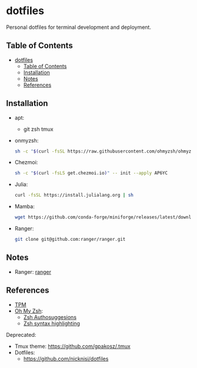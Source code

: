 # dotfiles

Personal dotfiles for terminal development and deployment.

## Table of Contents

- [dotfiles](#dotfiles)
  - [Table of Contents](#table-of-contents)
  - [Installation](#installation)
  - [Notes](#notes)
  - [References](#references)

## Installation

- apt:
  - git zsh tmux
- onmyzsh:

    ```sh
    sh -c "$(curl -fsSL https://raw.githubusercontent.com/ohmyzsh/ohmyzsh/master/tools/install.sh)"
    ```

- Chezmoi:

    ```sh
    sh -c "$(curl -fsLS get.chezmoi.io)" -- init --apply AP6YC
    ```

- Julia:

    ```sh
    curl -fsSL https://install.julialang.org | sh
    ```

- Mamba:

    ```sh
    wget https://github.com/conda-forge/miniforge/releases/latest/download/Miniforge3-Linux-x86_64.sh
    ```

- Ranger:

    ```sh
    git clone git@github.com:ranger/ranger.git

    ```

## Notes

[ranger]: https://github.com/ranger/ranger

- Ranger: [ranger][ranger]

## References

[tpm]: https://github.com/tmux-plugins/tpm
[ohmyzsh]: https://github.com/ohmyzsh/ohmyzsh
[zshauto]: https://github.com/zsh-users/zsh-autosuggestions
[zshsyntax]: https://github.com/zsh-users/zsh-syntax-highlighting

- [TPM][tpm]
- [Oh My Zsh][ohmyzsh]:
  - [Zsh Authosuggesions][zshauto]
  - [Zsh syntax highlighting][zshsyntax]

Deprecated:

- Tmux theme: https://github.com/gpakosz/.tmux
- Dotfiles:
  - https://github.com/nicknisi/dotfiles
